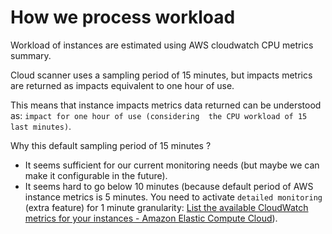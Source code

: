# How we process workload

Workload of instances are estimated using AWS cloudwatch CPU metrics summary.

Cloud scanner uses a sampling period of 15 minutes, but impacts metrics are returned as impacts equivalent to one hour of use.

This means that instance impacts metrics data returned can be understood as: `impact for one hour of use (considering  the CPU workload of 15 last minutes)`.

Why this default sampling period of 15 minutes ?

- It seems sufficient for our current monitoring needs (but maybe we can make it configurable in the future).
- It seems hard to go below 10 minutes (because default period  of AWS instance metrics is 5 minutes. You need to activate `detailed monitoring` (extra feature) for 1 minute granularity: [List the available CloudWatch metrics for your instances - Amazon Elastic Compute Cloud](https://docs.aws.amazon.com/AWSEC2/latest/UserGuide/viewing_metrics_with_cloudwatch.html#ec2-cloudwatch-metrics)).
